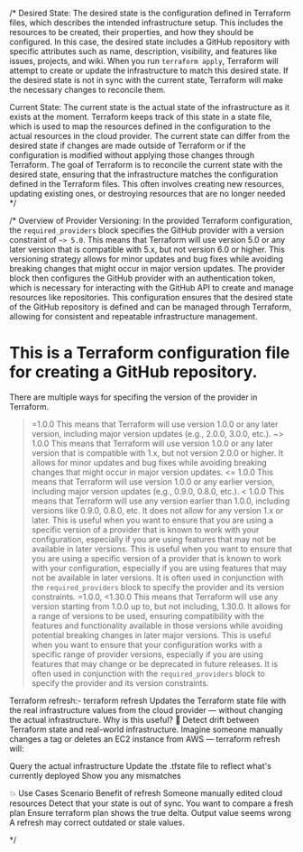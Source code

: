 /*
Desired State:
The desired state is the configuration defined in Terraform files, which describes the intended infrastructure setup.
This includes the resources to be created, their properties, and how they should be configured.
In this case, the desired state includes a GitHub repository with specific attributes such as name, description, visibility, and features like issues, projects, and wiki.
When you run `terraform apply`, Terraform will attempt to create or update the infrastructure to match this desired state.
If the desired state is not in sync with the current state, Terraform will make the necessary changes to reconcile them.

Current State:
The current state is the actual state of the infrastructure as it exists at the moment. Terraform keeps track of this state
in a state file, which is used to map the resources defined in the configuration to the actual resources in the cloud provider.
The current state can differ from the desired state if changes are made outside of Terraform or if the configuration is modified
without applying those changes through Terraform.
The goal of Terraform is to reconcile the current state with the desired state, ensuring that the infrastructure
matches the configuration defined in the Terraform files.
This often involves creating new resources, updating existing ones, or destroying resources that are no longer needed
*/

/*
Overview of Provider Versioning:
In the provided Terraform configuration, the `required_providers` block specifies the GitHub provider with
a version constraint of `~> 5.0`. This means that Terraform will use version 5.0 or any later version that is compatible with 5.x, but not version 6.0 or higher.
This versioning strategy allows for minor updates and bug fixes while avoiding
breaking changes that might occur in major version updates.
The provider block then configures the GitHub provider with an authentication token, which is necessary for
interacting with the GitHub API to create and manage resources like repositories.
This configuration ensures that the desired state of the GitHub repository is defined and can be managed through
Terraform, allowing for consistent and repeatable infrastructure management.
# This is a Terraform configuration file for creating a GitHub repository.

There are multiple ways for specifing the version of the provider in Terraform.
>=1.0.0     This means that Terraform will use version 1.0.0 or any later version, including
            major version updates (e.g., 2.0.0, 3.0.0, etc.).
~> 1.0.0    This means that Terraform will use version 1.0.0 or any later version that is compatible with 1.x,
            but not version 2.0.0 or higher.
            It allows for minor updates and bug fixes while avoiding breaking changes that might occur in major version updates.
<= 1.0.0    This means that Terraform will use version 1.0.0 or any earlier version, including major version updates (e.g., 0.9.0, 0.8.0, etc.).
< 1.0.0   This means that Terraform will use any version earlier than 1.0.0, including versions like 0.9.0, 0.8.0, etc.
            It does not allow for any version 1.x or later. This is useful when you want to ensure that you are using a specific version of a provider
            that is known to work with your configuration, especially if you are using features that may not be available in later versions.
            This is useful when you want to ensure that you are using a specific version of a provider that is known to work with your configuration,
            especially if you are using features that may not be available in later versions. It is often used in conjunction with the `required_providers` 
            block to specify the provider and its version constraints.
>=1.0.0, <1.30.0
            This means that Terraform will use any version starting from 1.0.0 up to, but not including, 1.30.0.
            It allows for a range of versions to be used, ensuring compatibility with the features and functionality
            available in those versions while avoiding potential breaking changes in later major versions.
            This is useful when you want to ensure that your configuration works with a specific range of provider versions,
            especially if you are using features that may change or be deprecated in future releases.
            It is often used in conjunction with the `required_providers` block to specify the provider
            and its version constraints.

Terraform refresh:-
    terraform refresh
Updates the Terraform state file with the real infrastructure values from the cloud provider — without changing the actual infrastructure.
Why is this useful?
🔹 Detect drift between Terraform state and real-world infrastructure.
Imagine someone manually changes a tag or deletes an EC2 instance from AWS — terraform refresh will:

Query the actual infrastructure
Update the .tfstate file to reflect what's currently deployed
Show you any mismatches

💥 Use Cases
Scenario	                                            Benefit of refresh
Someone manually edited cloud resources	        Detect that your state is out of sync.
You want to compare a fresh plan	            Ensure terraform plan shows the true delta.
Output value seems wrong	                    A refresh may correct outdated or stale values.




*/